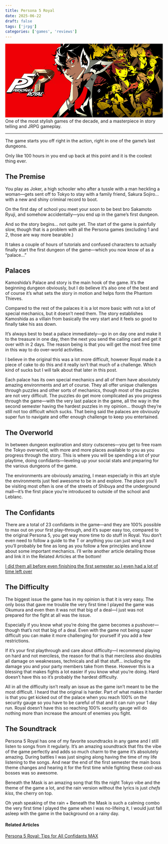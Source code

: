 ```yaml
---
title: Persona 5 Royal
date: 2025-06-22
draft: false
tags: ['jrpg']
categories: ['games', 'reviews']
---
```

![Persona 5 Royal.png](/images/Persona_5_Royal.png)
One of the most stylish games of the decade, and a masterpiece in story telling and JRPG gameplay.
***

The game starts you off right in the action, right in one of the game’s last dungeons.

Only like 100 hours in you end up back at this point and it is the coolest thing ever.

## The Premise
You play as Joker, a high schooler who after a tussle with a man heckling a woman—gets sent off to Tokyo to stay with a family friend, Sakura Sojiro… with a new and shiny criminal record to boot.

On the first day of school you meet your soon to be best bro Sakamoto Ryuji, and somehow accidentally—you end up in the game’s first dungeon.

And so the story begins… not quite yet. The start of the game is painfully slow, though that is a problem with all the Persona games (excluding 1 and 2, those are way more bearable.)

It takes a couple of hours of tutorials and confused characters to actually finally start the first dungeon of the game—which you now know of as a “palace…”

## Palaces
Kamoshida’s Palace and story is the main hook of the game. It’s the beginning dungeon obviously, but I do believe it’s also one of the best and of course it’s what sets the story in motion and helps form the Phantom Thieves.

Compared to the rest of the palaces it is a lot more basic with not a lot of special mechanics, but it doesn’t need them. The story establishes Kamoshida as a villain from basically the very start and it feels so good to finally take his ass down.

It’s always best to beat a palace immediately—go in on day one and make it to the treasure in one day, then the next you send the calling card and get it over with in 2 days. The reason being is that you will get the most free time in this way to do over-world activities.

I believe in the original this was a lot more difficult, however Royal made it a piece of cake to do this and it really isn’t that much of a challenge. Which kind of sucks but I will talk about that later in this post.

Each palace has its own special mechanics and all of them have absolutely amazing environments and art of course. They all offer unique challenges through puzzles and other sorts of mechanics, though most of the puzzles are not very difficult. The puzzles do get more complicated as you progress through the game—with the very last palace in the game, all the way in the second semester having the hardest puzzles in my opinion… though they’re still not too difficult which sucks. That being said the palaces are obviously super fun to navigate and offer enough challenge to keep you entertained.

## The Overworld
In between dungeon exploration and story cutscenes—you get to free roam the Tokyo overworld, with more and more places available to you as you progress through the story. This is where you will be spending a lot of your playtime, doing confidants—leveling up your social stats and preparing for the various dungeons of the game.

The environments are obviously amazing, I mean especially in this art style the environments just feel awesome to be in and explore. The place you’ll be visiting most often is one of the streets of Shibuya and the underground mall—it’s the first place you’re introduced to outside of the school and Leblanc.

## The Confidants
There are a total of 23 confidants in the game—and they are 100% possible to max out on your first play-through, and it’s super easy too, compared to the original Persona 5, you get way more time to do stuff in Royal. You don’t even need to follow a guide to the T or anything you can just wing it and you’ll probably be fine as long as you follow a few principles and know about some important mechanics. I’ll write another article detailing those and link it in the Related Articles at the bottom!

[I did them all before even finishing the first semester so I even had a lot of time left over](https://youtu.be/zkXiGMjm2SY)

## The Difficulty
The biggest issue the game has in my opinion is that it is very easy. The only boss that gave me trouble the very first time I played the game was Okumura and even then it was not that big of a deal—I just was not prepared for the fight at all was the issue.

Especially if you know what you’re doing the game becomes a pushover—though that’s not that big of a deal. Even with the game not being super difficult you can make it more challenging for yourself if you add a few restrictions.

If it’s your first playthrough and care about difficulty—I recommend playing on hard and not merciless, the reason for that is that merciless also doubles all damage on weaknesses, technicals and all that stuff… including the damage you and your party members take from these. However this is a blessing that makes fights a lot easier if you know what you’re doing. Hard doesn’t have this so it’s probably the hardest difficulty. 

All in all the difficulty isn’t really an issue as the game isn’t meant to be the most difficult. I heard that the original is harder. Part of what makes it harder is that you get kicked out of the palace when you reach 100% on the security gauge so you have to be careful of that and it can ruin your 1 day run. Royal doesn’t have this so reaching 100% security gauge will do nothing more than increase the amount of enemies you fight.

## The Soundtrack
Persona 5 Royal has one of my favorite soundtracks in any game and I still listen to songs from it regularly. It’s an amazing soundtrack that fits the vibe of the game perfectly and adds so much charm to the game it’s absolutely amazing. During battles I was just singing along having the time of my life listening to the songs. And near the end of the first semester the main boss theme changes and hearing it for the first time while fighting these cool-ass bosses was so awesome.

Beneath the Mask is an amazing song that fits the night Tokyo vibe and the theme of the game a lot, and the rain version without the lyrics is just *chefs kiss*, the cherry on top. 

Oh yeah speaking of the rain + Beneath the Mask is such a calming combo the very first time I played the game when I was no-lifeing it, I would just fall asleep with the game in the background on a rainy day.


#### Related Articles
[Persona 5 Royal: Tips for All Confidants MAX](/hidden/p5r-tips/)
